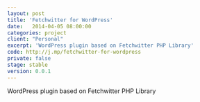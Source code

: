 ```yaml
---
layout: post
title: 'Fetchwitter for WordPress'
date:   2014-04-05 08:00:00
categories: project
client: "Personal"
excerpt: 'WordPress plugin based on Fetchwitter PHP Library'
code: http://j.mp/fetchwitter-for-wordpress
private: false
stage: stable
version: 0.0.1
---
```


WordPress plugin based on Fetchwitter PHP Library